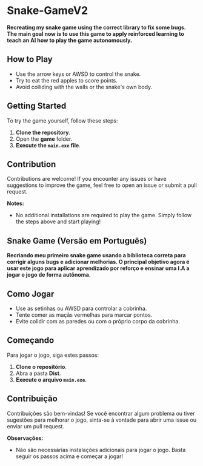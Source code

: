 # Snake-GameV2

**Recreating my snake game using the correct library to fix some bugs.**  
**The main goal now is to use this game to apply reinforced learning to teach an AI how to play the game autonomously.**

## How to Play

- Use the arrow keys or AWSD to control the snake.
- Try to eat the red apples to score points.
- Avoid colliding with the walls or the snake's own body.

## Getting Started

To try the game yourself, follow these steps:

1. **Clone the repository**.
2. Open the **game** folder.
3. **Execute the `main.exe` file**.

## Contribution

Contributions are welcome! If you encounter any issues or have suggestions to improve the game, feel free to open an issue or submit a pull request.

**Notes:**

- No additional installations are required to play the game. Simply follow the steps above and start playing!

## Snake Game (Versão em Português)

**Recriando meu primeiro snake game usando a biblioteca correta para corrigir alguns bugs e adicionar melhorias. O principal objetivo agora é usar este jogo para aplicar aprendizado por reforço e ensinar uma I.A a jogar o jogo de forma autônoma.**

## Como Jogar

- Use as setinhas ou AWSD para controlar a cobrinha.
- Tente comer as maçãs vermelhas para marcar pontos.
- Evite colidir com as paredes ou com o próprio corpo da cobrinha.

## Começando

Para jogar o jogo, siga estes passos:

1. **Clone o repositório**.
2. Abra a pasta **Dist**.
3. **Execute o arquivo `main.exe`**.

## Contribuição

Contribuições são bem-vindas! Se você encontrar algum problema ou tiver sugestões para melhorar o jogo, sinta-se à vontade para abrir uma issue ou enviar um pull request.

**Observações:**

- Não são necessárias instalações adicionais para jogar o jogo. Basta seguir os passos acima e começar a jogar!
